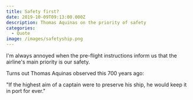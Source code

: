 ```yaml
---
title: Safety first?
date: 2019-10-09T09:13:00.000Z
description: Thomas Aquinas on the priority of safety
categories:
  - Quote
image: /images/safetyship.png
---
```

I'm always annoyed when the pre-flight instructions inform us that the airline's main priority is our safety. 

Turns out Thomas Aquinas observed this 700 years ago: 

"If the highest aim of a captain were to preserve his ship, he would keep it in port for ever."
